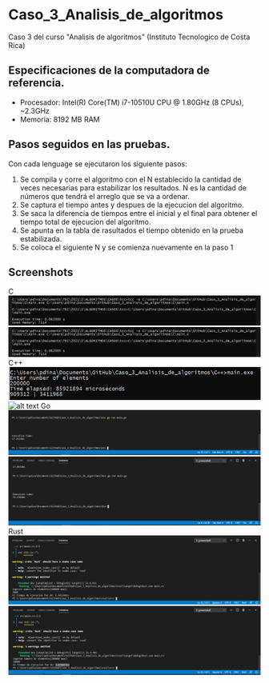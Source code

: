 # Caso_3_Analisis_de_algoritmos
Caso 3 del curso "Analisis de algoritmos" (Instituto Tecnologico de Costa Rica)


## Especificaciones de la computadora de referencia.

- Procesador: Intel(R) Core(TM) i7-10510U CPU @ 1.80GHz (8 CPUs), ~2.3GHz
- Memoria: 8192 MB RAM

## Pasos seguidos en las pruebas.
Con cada lenguage se ejecutaron los siguiente pasos:
1. Se compila y corre el algoritmo con el N establecido la cantidad de veces necesarias para estabilizar los resultados. N es la cantidad de números que tendrá el arreglo que se va a ordenar.
2. Se captura el tiempo antes y despues de la ejecucion del algoritmo.
3. Se saca la diferencia de tiempos entre el inicial y el final para obtener el tiempo total de ejecucion del algoritmo.
4. Se apunta en la tabla de rasultados el tiempo obtenido en la prueba estabilizada.
5. Se coloca el siguiente N y se comienza nuevamente en la paso 1

## Screenshots

C
![alt text](https://github.com/Corne1401/Caso_3_Analisis_de_algoritmos/blob/main/Screenshots/c1.png)
![alt text](https://github.com/Corne1401/Caso_3_Analisis_de_algoritmos/blob/main/Screenshots/c1.png)
C++
![alt text](https://github.com/Corne1401/Caso_3_Analisis_de_algoritmos/blob/main/Screenshots/cpp10.png)
![alt text](https://github.com/Corne1401/Caso_3_Analisis_de_algoritmos/blob/main/Screenshots/cpp_9.png)
Go
![alt text](https://github.com/Corne1401/Caso_3_Analisis_de_algoritmos/blob/main/Screenshots/go1.png)
![alt text](https://github.com/Corne1401/Caso_3_Analisis_de_algoritmos/blob/main/Screenshots/go2.png)
Rust
![alt text](https://github.com/Corne1401/Caso_3_Analisis_de_algoritmos/blob/main/Screenshots/r1.png)
![alt text](https://github.com/Corne1401/Caso_3_Analisis_de_algoritmos/blob/main/Screenshots/r2.png)
